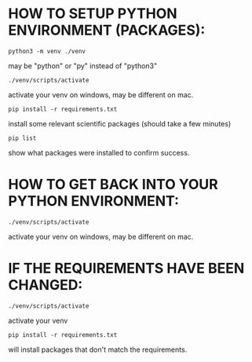 <h1>HOW TO SETUP PYTHON ENVIRONMENT (PACKAGES):</h1>

```
python3 -m venv ./venv
```
may be "python" or "py" instead of "python3"
```
./venv/scripts/activate
```
activate your venv on windows, may be different on mac.
```
pip install -r requirements.txt
```
install some relevant scientific packages (should take a few minutes)
```
pip list
```
show what packages were installed to confirm success.


<h1>HOW TO GET BACK INTO YOUR PYTHON ENVIRONMENT:</h1>

```
./venv/scripts/activate
```
activate your venv on windows, may be different on mac.


<h1>IF THE REQUIREMENTS HAVE BEEN CHANGED:</h1>

```
./venv/scripts/activate
```
activate your venv
```
pip install -r requirements.txt
```
will install packages that don't match the requirements.

